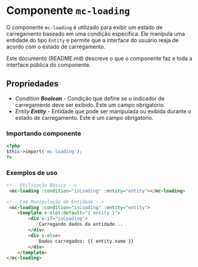 # Componente `mc-loading`
O componente `mc-loading` é utilizado para exibir um estado de carregamento baseado em uma condição específica. Ele manipula uma entidade do tipo `Entity` e permite que a interface do usuário reaja de acordo com o estado de carregamento.

Este documento (README.md) descreve o que o componente faz e toda a interface pública do componente.

## Propriedades
- *Condition **Boolean*** - Condição que define se o indicador de carregamento deve ser exibido. Este um campo obrigatório.
- *Entity **Entity*** - Entidade que pode ser manipulada ou exibida durante o estado de carregamento. Este é um campo obrigatório.

### Importando componente
```PHP
<?php 
$this->import('mc-loading');
?>
```
### Exemplos de uso
```HTML
<!-- Utilização Básica -->
 <mc-loading :condition="isLoading" :entity="entity"></mc-loading>

<!-- Com Manipulação de Entidade -->
 <mc-loading :condition="isLoading" :entity="entity">
    <template v-slot:default="{ entity }">
        <div v-if="isLoading">
            Carregando dados da entidade...
        </div>
        <div v-else>
            Dados carregados: {{ entity.name }}
        </div>
    </template>
</mc-loading>
```
